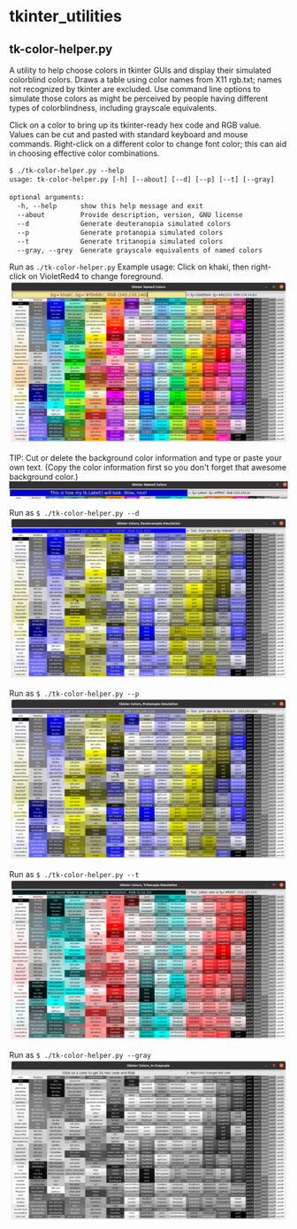 # tkinter_utilities
## tk-color-helper.py
A utility to help choose colors in tkinter GUIs and display their simulated colorblind colors.
Draws a table using color names from X11 rgb.txt; names not recognized by tkinter are excluded.
Use command line options to simulate those colors as might be perceived by people having different types of colorblindness, including grayscale equivalents. 

Click on a color to bring up its tkinter-ready hex code and RGB value. Values can be cut and pasted with standard keyboard and mouse commands. Right-click on a different color to change font color; this can aid in choosing effective color combinations.
```
$ ./tk-color-helper.py --help
usage: tk-color-helper.py [-h] [--about] [--d] [--p] [--t] [--gray]

optional arguments:
  -h, --help      show this help message and exit
  --about         Provide description, version, GNU license
  --d             Generate deuteranopia simulated colors
  --p             Generate protanopia simulated colors
  --t             Generate tritanopia simulated colors
  --gray, --grey  Generate grayscale equivalents of named colors
```
Run as `./tk-color-helper.py`
Example usage: Click on khaki, then right-click on VioletRed4 to change foreground.
![named-colors](images/tkinter_colors.png)

TIP:
Cut or delete the background color information and type or paste your own text. (Copy the color information first so you don't forget that awesome background color.)
![custom_text](images/custom_text.png)

Run as `$ ./tk-color-helper.py --d`
![deuteranopeia-simulated-colors](images/deuteranopia_sim.png)

Run as `$ ./tk-color-helper.py --p`
![protanopia-simulated-colors](images/protanopia_sim.png)

Run as `$ ./tk-color-helper.py --t`
![tritanopia-simulated-colors](images/tritanopia_sim.png)

Run as `$ ./tk-color-helper.py --gray`
![grayscale-tk-colors](images/grayscale_sim.png)

